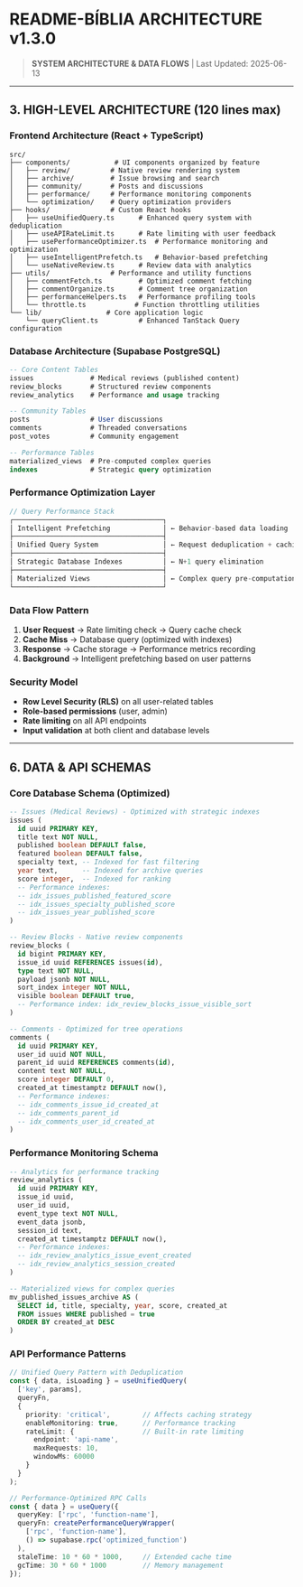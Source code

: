 
# README-BÍBLIA ARCHITECTURE v1.3.0

> **SYSTEM ARCHITECTURE & DATA FLOWS** | Last Updated: 2025-06-13

---

## 3. HIGH-LEVEL ARCHITECTURE (120 lines max)

### **Frontend Architecture (React + TypeScript)**
```
src/
├── components/           # UI components organized by feature
│   ├── review/          # Native review rendering system
│   ├── archive/         # Issue browsing and search
│   ├── community/       # Posts and discussions
│   ├── performance/     # Performance monitoring components
│   └── optimization/    # Query optimization providers
├── hooks/               # Custom React hooks
│   ├── useUnifiedQuery.ts      # Enhanced query system with deduplication
│   ├── useAPIRateLimit.ts      # Rate limiting with user feedback
│   ├── usePerformanceOptimizer.ts  # Performance monitoring and optimization
│   ├── useIntelligentPrefetch.ts   # Behavior-based prefetching
│   └── useNativeReview.ts      # Review data with analytics
├── utils/               # Performance and utility functions
│   ├── commentFetch.ts         # Optimized comment fetching
│   ├── commentOrganize.ts      # Comment tree organization
│   ├── performanceHelpers.ts   # Performance profiling tools
│   └── throttle.ts            # Function throttling utilities
└── lib/                # Core application logic
    └── queryClient.ts          # Enhanced TanStack Query configuration
```

### **Database Architecture (Supabase PostgreSQL)**
```sql
-- Core Content Tables
issues              # Medical reviews (published content)
review_blocks       # Structured review components
review_analytics    # Performance and usage tracking

-- Community Tables  
posts               # User discussions
comments            # Threaded conversations
post_votes          # Community engagement

-- Performance Tables
materialized_views  # Pre-computed complex queries
indexes             # Strategic query optimization
```

### **Performance Optimization Layer**
```typescript
// Query Performance Stack
┌─────────────────────────────────────┐
│ Intelligent Prefetching             │ ← Behavior-based data loading
├─────────────────────────────────────┤
│ Unified Query System                │ ← Request deduplication + caching
├─────────────────────────────────────┤
│ Strategic Database Indexes          │ ← N+1 query elimination
├─────────────────────────────────────┤
│ Materialized Views                  │ ← Complex query pre-computation
└─────────────────────────────────────┘
```

### **Data Flow Pattern**
1. **User Request** → Rate limiting check → Query cache check
2. **Cache Miss** → Database query (optimized with indexes)
3. **Response** → Cache storage → Performance metrics recording
4. **Background** → Intelligent prefetching based on user patterns

### **Security Model**
- **Row Level Security (RLS)** on all user-related tables
- **Role-based permissions** (user, admin)
- **Rate limiting** on all API endpoints
- **Input validation** at both client and database levels

---

## 6. DATA & API SCHEMAS

### **Core Database Schema (Optimized)**
```sql
-- Issues (Medical Reviews) - Optimized with strategic indexes
issues (
  id uuid PRIMARY KEY,
  title text NOT NULL,
  published boolean DEFAULT false,
  featured boolean DEFAULT false,
  specialty text, -- Indexed for fast filtering
  year text,      -- Indexed for archive queries
  score integer,  -- Indexed for ranking
  -- Performance indexes:
  -- idx_issues_published_featured_score
  -- idx_issues_specialty_published_score
  -- idx_issues_year_published_score
)

-- Review Blocks - Native review components
review_blocks (
  id bigint PRIMARY KEY,
  issue_id uuid REFERENCES issues(id),
  type text NOT NULL,
  payload jsonb NOT NULL,
  sort_index integer NOT NULL,
  visible boolean DEFAULT true,
  -- Performance index: idx_review_blocks_issue_visible_sort
)

-- Comments - Optimized for tree operations
comments (
  id uuid PRIMARY KEY,
  user_id uuid NOT NULL,
  parent_id uuid REFERENCES comments(id),
  content text NOT NULL,
  score integer DEFAULT 0,
  created_at timestamptz DEFAULT now(),
  -- Performance indexes:
  -- idx_comments_issue_id_created_at
  -- idx_comments_parent_id
  -- idx_comments_user_id_created_at
)
```

### **Performance Monitoring Schema**
```sql
-- Analytics for performance tracking
review_analytics (
  id uuid PRIMARY KEY,
  issue_id uuid,
  user_id uuid,
  event_type text NOT NULL,
  event_data jsonb,
  session_id text,
  created_at timestamptz DEFAULT now(),
  -- Performance indexes:
  -- idx_review_analytics_issue_event_created
  -- idx_review_analytics_session_created
)

-- Materialized views for complex queries
mv_published_issues_archive AS (
  SELECT id, title, specialty, year, score, created_at
  FROM issues WHERE published = true
  ORDER BY created_at DESC
)
```

### **API Performance Patterns**
```typescript
// Unified Query Pattern with Deduplication
const { data, isLoading } = useUnifiedQuery(
  ['key', params],
  queryFn,
  {
    priority: 'critical',        // Affects caching strategy
    enableMonitoring: true,      // Performance tracking
    rateLimit: {                 // Built-in rate limiting
      endpoint: 'api-name',
      maxRequests: 10,
      windowMs: 60000
    }
  }
);

// Performance-Optimized RPC Calls
const { data } = useQuery({
  queryKey: ['rpc', 'function-name'],
  queryFn: createPerformanceQueryWrapper(
    ['rpc', 'function-name'],
    () => supabase.rpc('optimized_function')
  ),
  staleTime: 10 * 60 * 1000,     // Extended cache time
  gcTime: 30 * 60 * 1000         // Memory management
});
```

